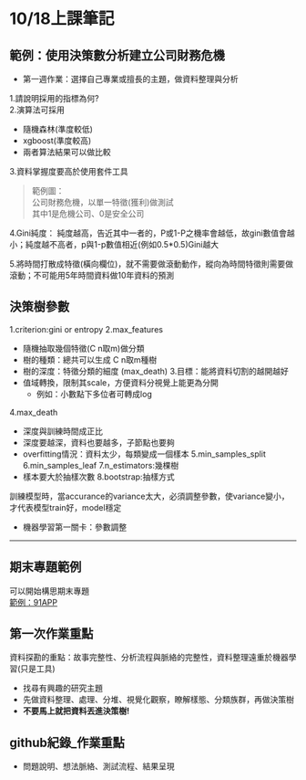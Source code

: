 # 10/18上課筆記
## 範例：使用決策數分析建立公司財務危機  

* 第一週作業：選擇自己專業或擅長的主題，做資料整理與分析

1.請說明採用的指標為何?  
2.演算法可採用
   * 隨機森林(準度較低)
   * xgboost(準度較高)
   * 兩者算法結果可以做比較  

3.資料掌握度要高於使用套件工具

>範例圖：  
>公司財務危機，以單一特徵(獲利)做測試  
>其中1是危機公司、0是安全公司

4.Gini純度：
  純度越高，告近其中一者的，P或1-P之機率會越低，故gini數值會越小；純度越不高者，p與1-p數值相近(例如0.5*0.5)Gini越大

5.將時間打散成特徵(橫向欄位)，就不需要做滾動動作，縱向為時間特徵則需要做滾動；不可能用5年時間資料做10年資料的預測

## 決策樹參數
1.criterion:gini or entropy
2.max_features
  * 隨機抽取幾個特徵(C n取m)做分類
  * 樹的種類：總共可以生成 C n取m種樹
  * 樹的深度：特徵分類的細度 (max_death)
3.目標：能將資料切割的越開越好
  * 值域轉換，限制其scale，方便資料分視覺上能更為分開
    * 例如：小數點下多位者可轉成log

4.max_death
  * 深度與訓練時間成正比
  * 深度要越深，資料也要越多，子節點也要夠
  * overfitting情況：資料太少，每類變成一個樣本
5.min_samples_split
6.min_samples_leaf
7.n_estimators:幾棵樹
  * 樣本要大於抽樣次數
8.bootstrap:抽樣方式

訓練模型時，當accurance的variance太大，必須調整參數，使variance變小，才代表模型train好，model穩定

* 機器學習第一關卡：參數調整

---
## 期末專題範例
可以開始構思期末專題  
[範例：91APP](https://github.com/LouieChen16/NTU_CSX_DataScience/blob/master/Final%20Project/CS%2BX%20Final%20Project%20Presentation%2020190101.pdf)

## 第一次作業重點
資料探勘的重點：故事完整性、分析流程與脈絡的完整性，資料整理遠重於機器學習(只是工具)

* 找尋有興趣的研究主題
* 先做資料整理、處理、分堆、視覺化觀察，瞭解樣態、分類族群，再做決策樹
* **不要馬上就把資料丟進決策樹!**

## github紀錄_作業重點
* 問題說明、想法脈絡、測試流程、結果呈現
